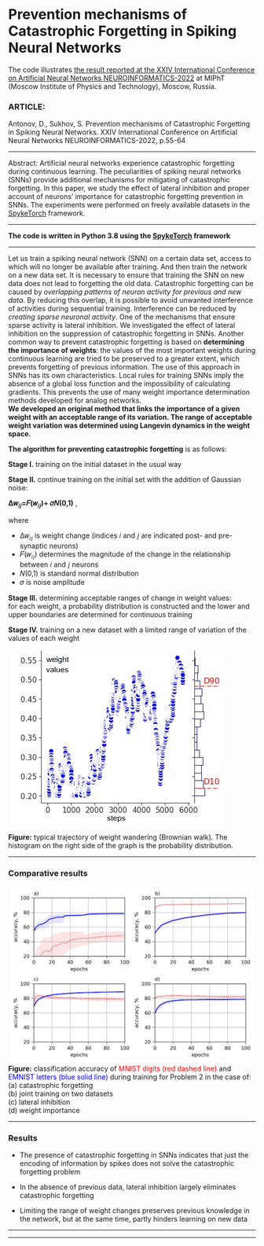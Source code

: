 # __Prevention mechanisms of Catastrophic Forgetting in Spiking Neural Networks__
The code illustrates [the result reported at the XXIV International Conference on Artificial Neural Networks NEUROINFORMATICS-2022](https://www.researchgate.net/publication/368316712_Prevention_mechanisms_of_Catastrophic_Forgetting_in_Spiking_Neural_Networks_in_Russian) at MIPhT (Moscow Institute of Physics and Technology), Moscow, Russia.

### __ARTICLE:__     

Antonov, D., Sukhov, S. Prevention mechanisms of Catastrophic Forgetting in Spiking Neural Networks. XXIV International Conference on Artificial Neural Networks NEUROINFORMATICS-2022, p.55-64
***
Abstract: Artificial neural networks experience catastrophic forgetting during continuous learning. The peculiarities of spiking neural networks (SNNs) provide additional mechanisms for mitigating of catastrophic forgetting. In this paper, we study the effect of lateral inhibition and proper account of neurons’ importance for catastrophic forgetting prevention in SNNs. The experiments were performed on freely available datasets in the [SpykeTorch](https://github.com/miladmozafari/SpykeTorch) framework.
***
__The code is written in Python 3.8 using the [SpykeTorch](https://github.com/miladmozafari/SpykeTorch) framework__
***   
Let us train a spiking neural network (SNN) on a certain data set, access to which will no longer be available after training. And then train the network on a new data set. It is necessary to ensure that training the SNN on new data does not lead to forgetting the old data.
Catastrophic forgetting can be caused by _overlapping patterns of neuron activity for previous and new data_. By reducing this overlap, it is possible to avoid unwanted interference of activities during sequential training. Interference can be reduced by _creating sparse neuronal activity_. One of the mechanisms that ensure sparse activity is lateral inhibition. We investigated the effect of lateral inhibition on the suppression of catastrophic forgetting in SNNs.
Another common way to prevent catastrophic forgetting is based on __determining the importance of weights__: the values ​​of the most important weights during continuous learning are tried to be preserved to a greater extent, which prevents forgetting of previous information. The use of this approach in SNNs has its own characteristics. Local rules for training SNNs imply the absence of a global loss function and the impossibility of calculating gradients. This prevents the use of many weight importance determination methods developed for analog networks.     
__We developed an original method that links the importance of a given weight with an acceptable range of its variation. The range of acceptable weight variation was determined using Langevin dynamics in the weight space.__     

__The algorithm for preventing catastrophic forgetting__ is as follows:    

__Stage I.__ training on the initial dataset in the usual way   

__Stage II.__ continue training on the initial set with the addition of Gaussian noise:     

__∆𝑤<sub>𝑖𝑗</sub>=𝐹(𝑤<sub>𝑖𝑗</sub>)+ 𝜎𝑁(0,1)__ ,      

where    
- ∆𝑤<sub>𝑖𝑗</sub> is weight change (indices 𝑖 and 𝑗 are indicated post- and pre-synaptic neurons)
- 𝐹(𝑤<sub>𝑖𝑗</sub>) determines the magnitude of the change in the relationship between 𝑖 and 𝑗 neurons
- 𝑁(0,1) is standard normal distribution
- 𝜎 is noise amplitude    

__Stage III.__ determining acceptable ranges of change in weight values:   
for each weight, a probability distribution is constructed and the lower and upper boundaries are determined for continuous training    

__Stage IV.__ training on a new dataset with a limited range of variation of the values ​​of each weight    

![weight values](figure_weight_values.jpg)

__Figure:__ typical trajectory of weight wandering (Brownian walk). The histogram on the right side of the graph is the probability distribution.
***
### Comparative results

![comparative results](4_graphs_colour_English.jpg)
__Figure:__ classification accuracy of <span style='color: red;'> MNIST digits (red dashed line)</span> and <span style='color: blue;'>EMNIST letters (blue solid line)</span> during training for Problem 2 in the case of:    
(a) catastrophic forgetting    
(b) joint training on two datasets    
(c) lateral inhibition    
(d) weight importance    
***
### Results

- The presence of catastrophic forgetting in SNNs indicates that just the encoding of information by spikes does not solve the catastrophic forgetting problem

- In the absence of previous data, lateral inhibition largely eliminates catastrophic forgetting

- Limiting the range of weight changes preserves previous knowledge in the network, but at the same time, partly hinders learning on new data

***
***
